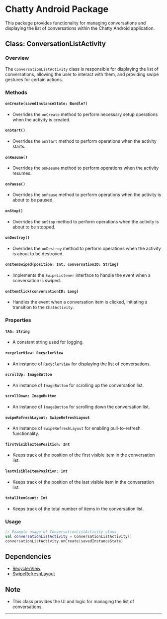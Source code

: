 # Chatty Android Package

This package provides functionality for managing conversations and displaying the list of conversations within the Chatty Android application.

## Class: ConversationListActivity

### Overview

The `ConversationListActivity` class is responsible for displaying the list of conversations, allowing the user to interact with them, and providing swipe gestures for certain actions.

### Methods

#### `onCreate(savedInstanceState: Bundle?)`
- Overrides the `onCreate` method to perform necessary setup operations when the activity is created.

#### `onStart()`
- Overrides the `onStart` method to perform operations when the activity starts.

#### `onResume()`
- Overrides the `onResume` method to perform operations when the activity resumes.

#### `onPause()`
- Overrides the `onPause` method to perform operations when the activity is about to be paused.

#### `onStop()`
- Overrides the `onStop` method to perform operations when the activity is about to be stopped.

#### `onDestroy()`
- Overrides the `onDestroy` method to perform operations when the activity is about to be destroyed.

#### `onItemSwiped(position: Int, conversationID: String)`
- Implements the `SwipeListener` interface to handle the event when a conversation is swiped.

#### `onItemClick(conversationID: Long)`
- Handles the event when a conversation item is clicked, initiating a transition to the `ChatActivity`.

### Properties

#### `TAG: String`
- A constant string used for logging.

#### `recyclerView: RecyclerView`
- An instance of `RecyclerView` for displaying the list of conversations.

#### `scrollUp: ImageButton`
- An instance of `ImageButton` for scrolling up the conversation list.

#### `scrollDown: ImageButton`
- An instance of `ImageButton` for scrolling down the conversation list.

#### `swipeRefreshLayout: SwipeRefreshLayout`
- An instance of `SwipeRefreshLayout` for enabling pull-to-refresh functionality.

#### `firstVisibleItemPosition: Int`
- Keeps track of the position of the first visible item in the conversation list.

#### `lastVisibleItemPosition: Int`
- Keeps track of the position of the last visible item in the conversation list.

#### `totalItemCount: Int`
- Keeps track of the total number of items in the conversation list.

### Usage

```kotlin
// Example usage of ConversationListActivity class
val conversationListActivity = ConversationListActivity()
conversationListActivity.onCreate(savedInstanceState)
```

## Dependencies

- [RecyclerView](https://developer.android.com/guide/topics/ui/layout/recyclerview)
- [SwipeRefreshLayout](https://developer.android.com/jetpack/androidx/releases/swiperefreshlayout)

## Note

- This class provides the UI and logic for managing the list of conversations. 

---

